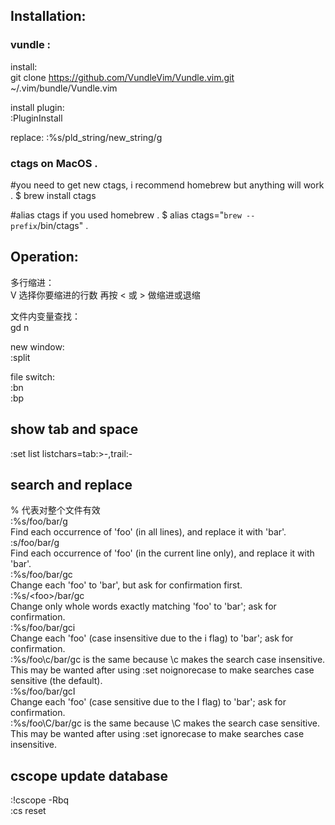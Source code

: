 
## Installation:
### vundle :  
install:  
git clone https://github.com/VundleVim/Vundle.vim.git ~/.vim/bundle/Vundle.vim

install plugin:  
:PluginInstall

replace:
:%s/pld_string/new_string/g

### ctags on MacOS . 
#you need to get new ctags, i recommend homebrew but anything will work . 
$ brew install ctags  

#alias ctags if you used homebrew . 
$ alias ctags="`brew --prefix`/bin/ctags" . 


## Operation:

多行缩进：  
V 选择你要缩进的行数
再按 < 或 > 做缩进或退缩

文件内变量查找：  
gd 
n

new window:  
:split

file switch:  
:bn  
:bp

## show tab and space  
:set list listchars=tab:>-,trail:-  

## search and replace  
% 代表对整个文件有效  
:%s/foo/bar/g  
Find each occurrence of 'foo' (in all lines), and replace it with 'bar'.  
:s/foo/bar/g  
Find each occurrence of 'foo' (in the current line only), and replace it with 'bar'.  
:%s/foo/bar/gc  
Change each 'foo' to 'bar', but ask for confirmation first.  
:%s/\<foo\>/bar/gc  
Change only whole words exactly matching 'foo' to 'bar'; ask for confirmation.  
:%s/foo/bar/gci  
Change each 'foo' (case insensitive due to the i flag) to 'bar'; ask for confirmation.  
:%s/foo\c/bar/gc is the same because \c makes the search case insensitive.  
This may be wanted after using :set noignorecase to make searches case sensitive (the default).  
:%s/foo/bar/gcI  
Change each 'foo' (case sensitive due to the I flag) to 'bar'; ask for confirmation.  
:%s/foo\C/bar/gc is the same because \C makes the search case sensitive.  
This may be wanted after using :set ignorecase to make searches case insensitive.  

## cscope update database
:!cscope -Rbq  
:cs reset
